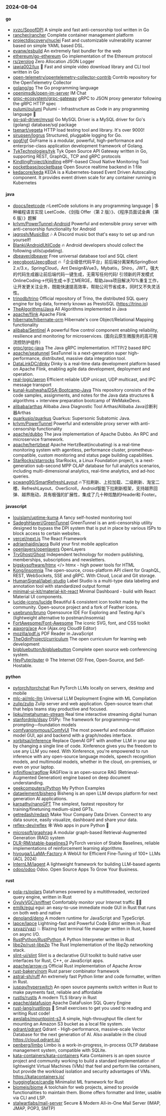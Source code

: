 ### 2024-08-04

#### go
* [xvzc/SpoofDPI](https://github.com/xvzc/SpoofDPI) A simple and fast anti-censorship tool written in Go
* [rancher/rancher](https://github.com/rancher/rancher) Complete container management platform
* [projectdiscovery/nuclei](https://github.com/projectdiscovery/nuclei) Fast and customizable vulnerability scanner based on simple YAML based DSL.
* [evanw/esbuild](https://github.com/evanw/esbuild) An extremely fast bundler for the web
* [ethereum/go-ethereum](https://github.com/ethereum/go-ethereum) Go implementation of the Ethereum protocol
* [rs/zerolog](https://github.com/rs/zerolog) Zero Allocation JSON Logger
* [iawia002/lux](https://github.com/iawia002/lux) 👾 Fast and simple video download library and CLI tool written in Go
* [open-telemetry/opentelemetry-collector-contrib](https://github.com/open-telemetry/opentelemetry-collector-contrib) Contrib repository for the OpenTelemetry Collector
* [golang/go](https://github.com/golang/go) The Go programming language
* [openimsdk/open-im-server](https://github.com/openimsdk/open-im-server) IM Chat
* [grpc-ecosystem/grpc-gateway](https://github.com/grpc-ecosystem/grpc-gateway) gRPC to JSON proxy generator following the gRPC HTTP spec
* [pulumi/pulumi](https://github.com/pulumi/pulumi) Pulumi - Infrastructure as Code in any programming language 🚀
* [go-sql-driver/mysql](https://github.com/go-sql-driver/mysql) Go MySQL Driver is a MySQL driver for Go's (golang) database/sql package
* [tsenart/vegeta](https://github.com/tsenart/vegeta) HTTP load testing tool and library. It's over 9000!
* [sirupsen/logrus](https://github.com/sirupsen/logrus) Structured, pluggable logging for Go.
* [gogf/gf](https://github.com/gogf/gf) GoFrame is a modular, powerful, high-performance and enterprise-class application development framework of Golang.
* [TykTechnologies/tyk](https://github.com/TykTechnologies/tyk) Tyk Open Source API Gateway written in Go, supporting REST, GraphQL, TCP and gRPC protocols
* [KindlingProject/kindling](https://github.com/KindlingProject/kindling) eBPF-based Cloud Native Monitoring Tool
* [pocketbase/pocketbase](https://github.com/pocketbase/pocketbase) Open Source realtime backend in 1 file
* [kedacore/keda](https://github.com/kedacore/keda) KEDA is a Kubernetes-based Event Driven Autoscaling component. It provides event driven scale for any container running in Kubernetes

#### java
* [doocs/leetcode](https://github.com/doocs/leetcode) 🔥LeetCode solutions in any programming language | 多种编程语言实现 LeetCode、《剑指 Offer（第 2 版）》、《程序员面试金典（第 6 版）》题解
* [krlvm/PowerTunnel-Android](https://github.com/krlvm/PowerTunnel-Android) Powerful and extensible proxy server with anti-censorship functionality for Android
* [jagrosh/MusicBot](https://github.com/jagrosh/MusicBot) 🎶 A Discord music bot that's easy to set up and run yourself!
* [Blankj/AndroidUtilCode](https://github.com/Blankj/AndroidUtilCode) 🔥 Android developers should collect the following utils(updating).
* [dbeaver/dbeaver](https://github.com/dbeaver/dbeaver) Free universal database tool and SQL client
* [jeecgboot/JeecgBoot](https://github.com/jeecgboot/JeecgBoot) 🔥「企业级低代码平台」前后端分离架构SpringBoot 2.x/3.x，SpringCloud，Ant Design&Vue3，Mybatis，Shiro，JWT。强大的代码生成器让前后端代码一键生成，无需写任何代码! 引领新的开发模式OnlineCoding->代码生成->手工MERGE，帮助Java项目解决70%重复工作，让开发更关注业务，既能快速提高效率，帮助公司节省成本，同时又不失灵活性。
* [trinodb/trino](https://github.com/trinodb/trino) Official repository of Trino, the distributed SQL query engine for big data, formerly known as PrestoSQL (https://trino.io)
* [TheAlgorithms/Java](https://github.com/TheAlgorithms/Java) All Algorithms implemented in Java
* [apache/flink](https://github.com/apache/flink) Apache Flink
* [hibernate/hibernate-orm](https://github.com/hibernate/hibernate-orm) Hibernate's core Object/Relational Mapping functionality
* [alibaba/Sentinel](https://github.com/alibaba/Sentinel) A powerful flow control component enabling reliability, resilience and monitoring for microservices. (面向云原生微服务的高可用流控防护组件)
* [grpc/grpc-java](https://github.com/grpc/grpc-java) The Java gRPC implementation. HTTP/2 based RPC
* [apache/seatunnel](https://github.com/apache/seatunnel) SeaTunnel is a next-generation super high-performance, distributed, massive data integration tool.
* [DataLinkDC/dinky](https://github.com/DataLinkDC/dinky) Dinky is a real-time data development platform based on Apache Flink, enabling agile data development, deployment and operation.
* [real-logic/aeron](https://github.com/real-logic/aeron) Efficient reliable UDP unicast, UDP multicast, and IPC message transport
* [kunal-kushwaha/DSA-Bootcamp-Java](https://github.com/kunal-kushwaha/DSA-Bootcamp-Java) This repository consists of the code samples, assignments, and notes for the Java data structures & algorithms + interview preparation bootcamp of WeMakeDevs.
* [alibaba/arthas](https://github.com/alibaba/arthas) Alibaba Java Diagnostic Tool Arthas/Alibaba Java诊断利器Arthas
* [quarkusio/quarkus](https://github.com/quarkusio/quarkus) Quarkus: Supersonic Subatomic Java.
* [krlvm/PowerTunnel](https://github.com/krlvm/PowerTunnel) Powerful and extensible proxy server with anti-censorship functionality
* [apache/dubbo](https://github.com/apache/dubbo) The java implementation of Apache Dubbo. An RPC and microservice framework.
* [apache/hertzbeat](https://github.com/apache/hertzbeat) Apache HertzBeat(incubating) is a real-time monitoring system with agentless, performance cluster, prometheus-compatible, custom monitoring and status page building capabilities.
* [StarRocks/starrocks](https://github.com/StarRocks/starrocks) StarRocks, a Linux Foundation project, is a next-generation sub-second MPP OLAP database for full analytics scenarios, including multi-dimensional analytics, real-time analytics, and ad-hoc queries.
* [scwang90/SmartRefreshLayout](https://github.com/scwang90/SmartRefreshLayout) 🔥下拉刷新、上拉加载、二级刷新、淘宝二楼、RefreshLayout、OverScroll，Android智能下拉刷新框架，支持越界回弹、越界拖动，具有极强的扩展性，集成了几十种炫酷的Header和 Footer。

#### javascript
* [louislam/uptime-kuma](https://github.com/louislam/uptime-kuma) A fancy self-hosted monitoring tool
* [SadeghHayeri/GreenTunnel](https://github.com/SadeghHayeri/GreenTunnel) GreenTunnel is an anti-censorship utility designed to bypass the DPI system that is put in place by various ISPs to block access to certain websites.
* [vercel/next.js](https://github.com/vercel/next.js) The React Framework
* [adrianhajdin/aora](https://github.com/adrianhajdin/aora) Build your first mobile application
* [openlayers/openlayers](https://github.com/openlayers/openlayers) OpenLayers
* [TryGhost/Ghost](https://github.com/TryGhost/Ghost) Independent technology for modern publishing, memberships, subscriptions and newsletters.
* [bigskysoftware/htmx](https://github.com/bigskysoftware/htmx) </> htmx - high power tools for HTML
* [Kong/insomnia](https://github.com/Kong/insomnia) The open-source, cross-platform API client for GraphQL, REST, WebSockets, SSE and gRPC. With Cloud, Local and Git storage.
* [HumanSignal/label-studio](https://github.com/HumanSignal/label-studio) Label Studio is a multi-type data labeling and annotation tool with standardized output format
* [minimal-ui-kit/material-kit-react](https://github.com/minimal-ui-kit/material-kit-react) Minimal Dashboard - build with React Material UI components.
* [lucide-icons/lucide](https://github.com/lucide-icons/lucide) Beautiful & consistent icon toolkit made by the community. Open-source project and a fork of Feather Icons.
* [usebruno/bruno](https://github.com/usebruno/bruno) Opensource IDE For Exploring and Testing Api's (lightweight alternative to postman/insomnia)
* [FortAwesome/Font-Awesome](https://github.com/FortAwesome/Font-Awesome) The iconic SVG, font, and CSS toolkit
* [ajaxorg/ace](https://github.com/ajaxorg/ace) Ace (Ajax.org Cloud9 Editor)
* [mozilla/pdf.js](https://github.com/mozilla/pdf.js) PDF Reader in JavaScript
* [TheOdinProject/curriculum](https://github.com/TheOdinProject/curriculum) The open curriculum for learning web development
* [bigbluebutton/bigbluebutton](https://github.com/bigbluebutton/bigbluebutton) Complete open source web conferencing system.
* [HeyPuter/puter](https://github.com/HeyPuter/puter) 🌐 The Internet OS! Free, Open-Source, and Self-Hostable.

#### python
* [pytorch/torchchat](https://github.com/pytorch/torchchat) Run PyTorch LLMs locally on servers, desktop and mobile
* [mlc-ai/mlc-llm](https://github.com/mlc-ai/mlc-llm) Universal LLM Deployment Engine with ML Compilation
* [zulip/zulip](https://github.com/zulip/zulip) Zulip server and web application. Open-source team chat that helps teams stay productive and focused.
* [lipku/metahuman-stream](https://github.com/lipku/metahuman-stream) Real time interactive streaming digital human
* [stanfordnlp/dspy](https://github.com/stanfordnlp/dspy) DSPy: The framework for programming—not prompting—foundation models
* [comfyanonymous/ComfyUI](https://github.com/comfyanonymous/ComfyUI) The most powerful and modular diffusion model GUI, api and backend with a graph/nodes interface.
* [xorbitsai/inference](https://github.com/xorbitsai/inference) Replace OpenAI GPT with another LLM in your app by changing a single line of code. Xinference gives you the freedom to use any LLM you need. With Xinference, you're empowered to run inference with any open-source language models, speech recognition models, and multimodal models, whether in the cloud, on-premises, or even on your laptop.
* [infiniflow/ragflow](https://github.com/infiniflow/ragflow) RAGFlow is an open-source RAG (Retrieval-Augmented Generation) engine based on deep document understanding.
* [geekcomputers/Python](https://github.com/geekcomputers/Python) My Python Examples
* [dataelement/bisheng](https://github.com/dataelement/bisheng) Bisheng is an open LLM devops platform for next generation AI applications.
* [karpathy/nanoGPT](https://github.com/karpathy/nanoGPT) The simplest, fastest repository for training/finetuning medium-sized GPTs.
* [getredash/redash](https://github.com/getredash/redash) Make Your Company Data Driven. Connect to any data source, easily visualize, dashboard and share your data.
* [reflex-dev/reflex](https://github.com/reflex-dev/reflex) 🕸️ Web apps in pure Python 🐍
* [microsoft/graphrag](https://github.com/microsoft/graphrag) A modular graph-based Retrieval-Augmented Generation (RAG) system
* [DLR-RM/stable-baselines3](https://github.com/DLR-RM/stable-baselines3) PyTorch version of Stable Baselines, reliable implementations of reinforcement learning algorithms.
* [hiyouga/LLaMA-Factory](https://github.com/hiyouga/LLaMA-Factory) A WebUI for Efficient Fine-Tuning of 100+ LLMs (ACL 2024)
* [InternLM/lagent](https://github.com/InternLM/lagent) A lightweight framework for building LLM-based agents
* [odoo/odoo](https://github.com/odoo/odoo) Odoo. Open Source Apps To Grow Your Business.

#### rust
* [pola-rs/polars](https://github.com/pola-rs/polars) Dataframes powered by a multithreaded, vectorized query engine, written in Rust
* [GyulyVGC/sniffnet](https://github.com/GyulyVGC/sniffnet) Comfortably monitor your Internet traffic 🕵️‍♂️
* [emilk/egui](https://github.com/emilk/egui) egui: an easy-to-use immediate mode GUI in Rust that runs on both web and native
* [denoland/deno](https://github.com/denoland/deno) A modern runtime for JavaScript and TypeScript.
* [lapce/lapce](https://github.com/lapce/lapce) Lightning-fast and Powerful Code Editor written in Rust
* [sxyazi/yazi](https://github.com/sxyazi/yazi) 💥 Blazing fast terminal file manager written in Rust, based on async I/O.
* [RustPython/RustPython](https://github.com/RustPython/RustPython) A Python Interpreter written in Rust
* [libp2p/rust-libp2p](https://github.com/libp2p/rust-libp2p) The Rust Implementation of the libp2p networking stack.
* [slint-ui/slint](https://github.com/slint-ui/slint) Slint is a declarative GUI toolkit to build native user interfaces for Rust, C++, or JavaScript apps.
* [apache/arrow-rs](https://github.com/apache/arrow-rs) Official Rust implementation of Apache Arrow
* [rust-bakery/nom](https://github.com/rust-bakery/nom) Rust parser combinator framework
* [astral-sh/ruff](https://github.com/astral-sh/ruff) An extremely fast Python linter and code formatter, written in Rust.
* [juspay/hyperswitch](https://github.com/juspay/hyperswitch) An open source payments switch written in Rust to make payments fast, reliable and affordable
* [rustls/rustls](https://github.com/rustls/rustls) A modern TLS library in Rust
* [apache/datafusion](https://github.com/apache/datafusion) Apache DataFusion SQL Query Engine
* [rust-lang/rustlings](https://github.com/rust-lang/rustlings) 🦀 Small exercises to get you used to reading and writing Rust code!
* [awslabs/mountpoint-s3](https://github.com/awslabs/mountpoint-s3) A simple, high-throughput file client for mounting an Amazon S3 bucket as a local file system.
* [qdrant/qdrant](https://github.com/qdrant/qdrant) Qdrant - High-performance, massive-scale Vector Database for the next generation of AI. Also available in the cloud https://cloud.qdrant.io/
* [penberg/limbo](https://github.com/penberg/limbo) Limbo is a work-in-progress, in-process OLTP database management system, compatible with SQLite.
* [kata-containers/kata-containers](https://github.com/kata-containers/kata-containers) Kata Containers is an open source project and community working to build a standard implementation of lightweight Virtual Machines (VMs) that feel and perform like containers, but provide the workload isolation and security advantages of VMs. https://katacontainers.io/
* [huggingface/candle](https://github.com/huggingface/candle) Minimalist ML framework for Rust
* [biomejs/biome](https://github.com/biomejs/biome) A toolchain for web projects, aimed to provide functionalities to maintain them. Biome offers formatter and linter, usable via CLI and LSP.
* [stalwartlabs/mail-server](https://github.com/stalwartlabs/mail-server) Secure & Modern All-in-One Mail Server (IMAP, JMAP, POP3, SMTP)
